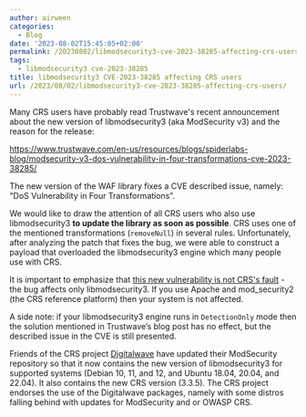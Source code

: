 ```yaml
---
author: airween
categories:
  - Blog
date: '2023-08-02T15:45:05+02:00'
permalink: /20230802/libmodsecurity3-cve-2023-38285-affecting-crs-users/
tags:
  - libmodsecurity3 cve-2023-38285
title: libmodsecurity3 CVE-2023-38285 affecting CRS users
url: /2023/08/02/libmodsecurity3-cve-2023-38285-affecting-crs-users/
---
```



Many CRS users have probably read Trustwave's recent announcement about the new version of libmodsecurity3 (aka ModSecurity v3) and the reason for the release:

<https://www.trustwave.com/en-us/resources/blogs/spiderlabs-blog/modsecurity-v3-dos-vulnerability-in-four-transformations-cve-2023-38285/>

The new version of the WAF library fixes a CVE described issue, namely: "DoS Vulnerability in Four Transformations".

We would like to draw the attention of all CRS users who also use libmodsecurity3 **to update the library as soon as possible**. CRS uses one of the mentioned transformations (`removeNull`) in several rules. Unfortunately, after analyzing the patch that fixes the bug, we were able to construct a payload that overloaded the libmodsecurity3 engine which many people use with CRS.

It is important to emphasize that <u>this new vulnerability is not CRS's fault</u> - the bug affects only libmodsecurity3. If you use Apache and mod\_security2 (the CRS reference platform) then your system is not affected.

A side note: if your libmodsecurity3 engine runs in `DetectionOnly` mode then the solution mentioned in Trustwave’s blog post has no effect, but the described issue in the CVE is still presented.

Friends of the CRS project [Digitalwave](https://modsecurity.digitalwave.hu/) have updated their ModSecurity repository so that it now contains the new version of libmodsecurity3 for supported systems (Debian 10, 11, and 12, and Ubuntu 18.04, 20.04, and 22.04). It also contains the new CRS version (3.3.5). The CRS project endorses the use of the Digitalwave packages, namely with some distros falling behind with updates for ModSecurity and or OWASP CRS.
